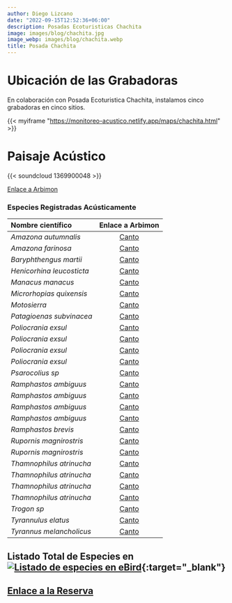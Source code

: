 ```yaml
---
author: Diego Lizcano
date: "2022-09-15T12:52:36+06:00"
description: Posadas Ecoturisticas Chachita
image: images/blog/chachita.jpg
image_webp: images/blog/chachita.webp
title: Posada Chachita
---
```


# Ubicación de las Grabadoras



En colaboración con Posada Ecoturistica Chachita, instalamos cinco grabadoras en cinco sitios.

{{< myiframe "https://monitoreo-acustico.netlify.app/maps/chachita.html" >}}


# Paisaje Acústico


{{< soundcloud 1369900048 >}}



[Enlace a Arbimon](https://arbimon.rfcx.org/project/destinos-awake/visualizer/rec/43669179?gain=10)



### Especies Registradas Acústicamente


|__Nombre científico__| Enlace a Arbimon|
| :---        |     :----:   |
|_Amazona autumnalis_| [Canto](	https://arbimon.rfcx.org/project/destinos-awake/visualizer/rec/52218635?gain=15	) |
|_Amazona farinosa_| [Canto](	https://arbimon.rfcx.org/project/destinos-awake/visualizer/rec/52218581?gain=20	) |
|_Baryphthengus martii_| [Canto](	https://arbimon.rfcx.org/project/destinos-awake/visualizer/rec/48759651?gain=20	) |
|_Henicorhina leucosticta_| [Canto](	https://arbimon.rfcx.org/project/destinos-awake/visualizer/rec/43513937?gain=25	) |
|_Manacus manacus_| [Canto](	https://arbimon.rfcx.org/project/destinos-awake/visualizer/rec/43594257?gain=25	) |
|_Microrhopias quixensis_| [Canto](	https://arbimon.rfcx.org/project/destinos-awake/visualizer/rec/43638909?gain=25	) |
|_Motosierra_| [Canto](	https://arbimon.rfcx.org/project/destinos-awake/visualizer/rec/52212539?gain=15	) |
|_Patagioenas subvinacea_| [Canto](	https://arbimon.rfcx.org/project/destinos-awake/visualizer/rec/52212549?gain=15	) |
|_Poliocrania exsul_| [Canto](	https://arbimon.rfcx.org/project/destinos-awake/visualizer/rec/43500382?gain=25	) |
|_Poliocrania exsul_| [Canto](	https://arbimon.rfcx.org/project/destinos-awake/visualizer/rec/48746980?gain=20	) |
|_Poliocrania exsul_| [Canto](	https://arbimon.rfcx.org/project/destinos-awake/visualizer/rec/52211297?gain=15	) |
|_Poliocrania exsul_| [Canto](	https://arbimon.rfcx.org/project/destinos-awake/visualizer/rec/48840680?gain=20	) |
|_Psarocolius sp_| [Canto](	https://arbimon.rfcx.org/project/destinos-awake/visualizer/rec/48746867?gain=20	) |
|_Ramphastos ambiguus_| [Canto](	https://arbimon.rfcx.org/project/destinos-awake/visualizer/rec/43500827?gain=25	) |
|_Ramphastos ambiguus_| [Canto](	https://arbimon.rfcx.org/project/destinos-awake/visualizer/rec/48747017?gain=20	) |
|_Ramphastos ambiguus_| [Canto](	https://arbimon.rfcx.org/project/destinos-awake/visualizer/rec/52212053?gain=15	) |
|_Ramphastos ambiguus_| [Canto](	https://arbimon.rfcx.org/project/destinos-awake/visualizer/rec/43696949?gain=25	) |
|_Ramphastos brevis_| [Canto](	https://arbimon.rfcx.org/project/destinos-awake/visualizer/rec/48759747?gain=20	) |
|_Rupornis magnirostris_| [Canto](	https://arbimon.rfcx.org/project/destinos-awake/visualizer/rec/48754943?gain=15	) |
|_Rupornis magnirostris_| [Canto](	https://arbimon.rfcx.org/project/destinos-awake/visualizer/rec/48746877?gain=20	) |
|_Thamnophilus atrinucha_| [Canto](	https://arbimon.rfcx.org/project/destinos-awake/visualizer/rec/43658000?gain=30	) |
|_Thamnophilus atrinucha_| [Canto](	https://arbimon.rfcx.org/project/destinos-awake/visualizer/rec/48746988?gain=20	) |
|_Thamnophilus atrinucha_| [Canto](	https://arbimon.rfcx.org/project/destinos-awake/visualizer/rec/52218635?gain=15	) |
|_Thamnophilus atrinucha_| [Canto](	https://arbimon.rfcx.org/project/destinos-awake/visualizer/rec/48840667?gain=20	) |
|_Trogon sp_| [Canto](	https://arbimon.rfcx.org/project/destinos-awake/visualizer/rec/43658001?gain=30	) |
|_Tyrannulus elatus_| [Canto](	https://arbimon.rfcx.org/project/destinos-awake/visualizer/rec/48754915?gain=15	) |
|_Tyrannus melancholicus_| [Canto](	https://arbimon.rfcx.org/project/destinos-awake/visualizer/rec/43500353?gain=25	) |




## Listado Total de Especies en[![Listado de especies en eBird](/images/blog/Logo_ebird.png "Chachita")](https://ebird.org/colombia/checklist/S121299985){:target="_blank"}



## [Enlace a la Reserva](https://www.facebook.com/Nuqui.Chachita)




